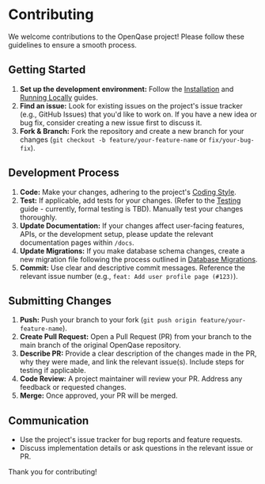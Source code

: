 # Contributing

We welcome contributions to the OpenQase project! Please follow these guidelines to ensure a smooth process.

## Getting Started

1.  **Set up the development environment:** Follow the [Installation](./installation.md) and [Running Locally](./running-locally.md) guides.
2.  **Find an issue:** Look for existing issues on the project's issue tracker (e.g., GitHub Issues) that you'd like to work on. If you have a new idea or bug fix, consider creating a new issue first to discuss it.
3.  **Fork & Branch:** Fork the repository and create a new branch for your changes (`git checkout -b feature/your-feature-name` or `fix/your-bug-fix`).

## Development Process

1.  **Code:** Make your changes, adhering to the project's [Coding Style](./coding-style.md).
2.  **Test:** If applicable, add tests for your changes. (Refer to the [Testing](./testing.md) guide - currently, formal testing is TBD). Manually test your changes thoroughly.
3.  **Update Documentation:** If your changes affect user-facing features, APIs, or the development setup, please update the relevant documentation pages within `/docs`.
4.  **Update Migrations:** If you make database schema changes, create a new migration file following the process outlined in [Database Migrations](./migrations.md).
5.  **Commit:** Use clear and descriptive commit messages. Reference the relevant issue number (e.g., `feat: Add user profile page (#123)`).

## Submitting Changes

1.  **Push:** Push your branch to your fork (`git push origin feature/your-feature-name`).
2.  **Create Pull Request:** Open a Pull Request (PR) from your branch to the main branch of the original OpenQase repository.
3.  **Describe PR:** Provide a clear description of the changes made in the PR, why they were made, and link the relevant issue(s). Include steps for testing if applicable.
4.  **Code Review:** A project maintainer will review your PR. Address any feedback or requested changes.
5.  **Merge:** Once approved, your PR will be merged.

## Communication

*   Use the project's issue tracker for bug reports and feature requests.
*   Discuss implementation details or ask questions in the relevant issue or PR.

Thank you for contributing! 